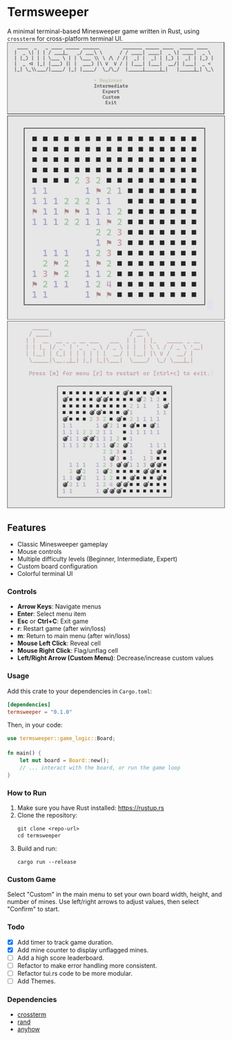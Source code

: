 # Termsweeper

A minimal terminal-based Minesweeper game written in Rust, using `crossterm` for cross-platform terminal UI.
![menu](img/menu_screenshot.png)
![game1](img/game_screenshot_1.png)
![game2](img/game_screenshot_2.png)

## Features

- Classic Minesweeper gameplay
- Mouse controls
- Multiple difficulty levels (Beginner, Intermediate, Expert)
- Custom board configuration
- Colorful terminal UI

### Controls

- **Arrow Keys**: Navigate menus
- **Enter**: Select menu item
- **Esc** or **Ctrl+C**: Exit game
- **r**: Restart game (after win/loss)
- **m**: Return to main menu (after win/loss)
- **Mouse Left Click**: Reveal cell
- **Mouse Right Click**: Flag/unflag cell
- **Left/Right Arrow (Custom Menu)**: Decrease/increase custom values

### Usage

Add this crate to your dependencies in `Cargo.toml`:

```toml
[dependencies]
termsweeper = "0.1.0"
```

Then, in your code:

```rust
use termsweeper::game_logic::Board;

fn main() {
    let mut board = Board::new();
    // ... interact with the board, or run the game loop
}
```

### How to Run

1. Make sure you have Rust installed: https://rustup.rs
2. Clone the repository:
   ```
   git clone <repo-url>
   cd termsweeper
   ```
3. Build and run:
   ```
   cargo run --release
   ```

### Custom Game

Select "Custom" in the main menu to set your own board width, height, and number of mines. Use left/right arrows to adjust values, then select "Confirm" to start.

### Todo
- [x] Add timer to track game duration.
- [x] Add mine counter to display unflagged mines.
- [ ] Add a high score leaderboard.
- [ ] Refactor to make error handling more consistent.
- [ ] Refactor tui.rs code to be more modular.
- [ ] Add Themes.

### Dependencies

- [crossterm](https://crates.io/crates/crossterm)
- [rand](https://crates.io/crates/rand)
- [anyhow](https://crates.io/crates/anyhow)
